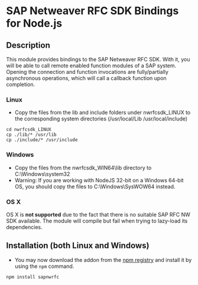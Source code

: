 # SAP Netweaver RFC SDK Bindings for Node.js

## Description

This module provides bindings to the SAP Netweaver RFC SDK. With it, you will be able to call remote enabled function modules of a SAP system.
Opening the connection and function invocations are fully/partially asynchronous operations, which will call a callback function upon completion.

### Linux

- Copy the files from the lib and include folders under nwrfcsdk_LINUX to the corresponding system directories (/usr/local/Lib /usr/local/include)

```
cd nwrfcsdk_LINUX
cp ./lib/* /usr/lib
cp ./include/* /usr/include
```

### Windows

- Copy the files from the nwrfcsdk_WIN64\lib directory to C:\Windows\system32
- Warning: If you are working with NodeJS 32-bit on a Windows 64-bit OS, you should copy the files to C:\Windows\SysWOW64 instead.

### OS X

OS X is **not supported** due to the fact that there is no suitable SAP RFC NW SDK available. The module will compile but fail when trying to lazy-load its dependencies.


## Installation (both Linux and Windows)

- You may now download the addon from the [npm registry](http://search.npmjs.org) and install it by using the `npm` command.

```sh
npm install sapnwrfc
```
